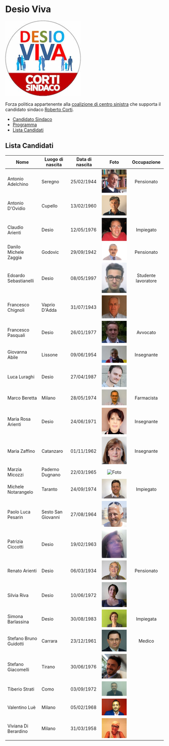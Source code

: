 # Desio Viva

![Logo Desio Viva](desio-viva/logo.jpg)

Forza politica appartenente alla [coalizione di centro sinistra](coalizione-di-centro-sinistra.md) che supporta il candidato sindaco [Roberto Corti](coalizione-di-centro-sinistra.md#roberto-corti-candidato-sindaco).

- [Candidato Sindaco](coalizione-di-centro-sinistra.md#roberto-corti-candidato-sindaco)
- [Programma](coalizione-di-centro-sinistra.md#programma)
- [Lista Candidati](#lista-candidati)

## Lista Candidati

| Nome | Luogo di nascita | Data di nascita | Foto | Occupazione |
|------|------------------|-----------------|:----:|:-----------:|
| Antonio Adelchino | Seregno | 25/02/1944 | ![Foto ](desio-viva/antonio-adelchino.jpg) | Pensionato |
| Antonio D'Ovidio | Cupello | 13/02/1960 | ![Foto ](desio-viva/antonio-dovidio.jpg) | |
| Claudio Arienti | Desio | 12/05/1976 | ![Foto ](desio-viva/claudio-arienti.jpg) | Impiegato |
| Danilo Michele Zaggia | Godovic | 29/09/1942 | ![Foto ](desio-viva/danilo-michele-zaggia.jpg) | Pensionato |
| Edoardo Sebastianelli | Desio | 08/05/1997 | ![Foto ](desio-viva/edoardo-sebastianelli.jpg) | Studente lavoratore |
| Francesco Chignoli | Vaprio D'Adda | 31/07/1943 | ![Foto ](desio-viva/francesco-chignoli.jpg) | |
| Francesco Pasquali | Desio | 26/01/1977 | ![Foto ](desio-viva/francesco-pasquali.jpg) | Avvocato |
| Giovanna Abile |  Lissone | 09/06/1954 | ![Foto ](desio-viva/giovanna-abile.jpg) | Insegnante |
| Luca Luraghi | Desio | 27/04/1987 | ![Foto ](desio-viva/luca-luraghi.jpg) | |
| Marco Beretta | Milano | 28/05/1974 | ![Foto ](desio-viva/marco-beretta.jpg) | Farmacista |
| Maria Rosa Arienti | Desio | 24/06/1971 | ![Foto ](desio-viva/maria-rosa-arienti.jpg) | Insegnante |
| Maria Zaffino | Catanzaro | 01/11/1962 | ![Foto ](desio-viva/maria-zaffino.jpg) | Insegnante |
| Marzia Micozzi | Paderno Dugnano | 22/03/1965 | ![Foto ](desio-viva/marzia-micozzi.jpg) | |
| Michele Notarangelo | Taranto | 24/09/1974 | ![Foto ](desio-viva/michele-notarangelo.jpg) | Impiegato |
| Paolo Luca Pesarin | Sesto San Giovanni | 27/08/1964 | ![Foto ](desio-viva/paolo-luca-pesarin.jpg) | |
| Patrizia Ciccotti | Desio | 19/02/1963 | ![Foto ](desio-viva/patrizia-ciccotti.jpg) | |
| Renato Arienti | Desio | 06/03/1934 | ![Foto ](desio-viva/renato-arienti.jpg) | Pensionato |
| Silvia Riva | Desio | 10/06/1972 | ![Foto ](desio-viva/silvia-riva.jpg) | |
| Simona Barlassina | Desio | 30/08/1983 | ![Foto ](desio-viva/simona-barlassina.jpg) | Impiegata |
| Stefano Bruno Guidotti | Carrara | 23/12/1961 | ![Foto ](desio-viva/stefano-bruno-guidotti.jpg) | Medico |
| Stefano Giacomelli | Tirano | 30/06/1976 | ![Foto ](desio-viva/stefano-giacomelli.jpg) | |
| Tiberio Strati | Como | 03/09/1972 | ![Foto ](desio-viva/tiberio-strati.jpg) | |
| Valentino Luè | Milano | 05/02/1968 | ![Foto ](desio-viva/valentino-lue.jpg) | |
| Viviana Di Berardino | Milano | 31/03/1958 | ![Foto ](desio-viva/viviana-di-berardino.jpg) | |
